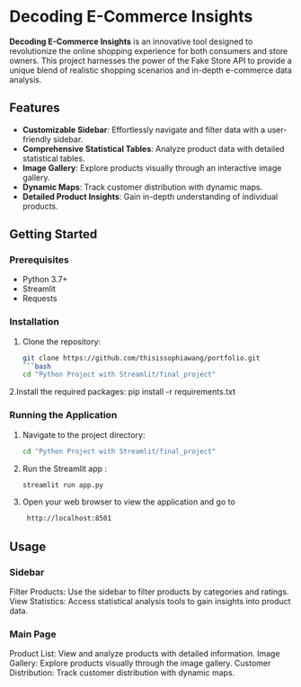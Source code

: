 # Decoding E-Commerce Insights

**Decoding E-Commerce Insights** is an innovative tool designed to revolutionize the online shopping experience for both consumers and store owners. This project harnesses the power of the Fake Store API to provide a unique blend of realistic shopping scenarios and in-depth e-commerce data analysis.

## Features

- **Customizable Sidebar**: Effortlessly navigate and filter data with a user-friendly sidebar.
- **Comprehensive Statistical Tables**: Analyze product data with detailed statistical tables.
- **Image Gallery**: Explore products visually through an interactive image gallery.
- **Dynamic Maps**: Track customer distribution with dynamic maps.
- **Detailed Product Insights**: Gain in-depth understanding of individual products.

## Getting Started

### Prerequisites

- Python 3.7+
- Streamlit
- Requests

### Installation

1. Clone the repository:
   ```bash
   git clone https://github.com/thisissophiawang/portfolio.git
   ```bash
   cd "Python Project with Streamlit/final_project"
2.Install the required packages:
pip install -r requirements.txt

### Running the Application

1. Navigate to the project directory:
   ```bash
   cd "Python Project with Streamlit/final_project"

2. Run the Streamlit app :
   ```bash
   streamlit run app.py 

3. Open your web browser to view the application and go to
   ```bash
    http://localhost:8501

## Usage

### Sidebar
Filter Products: Use the sidebar to filter products by categories and ratings.
View Statistics: Access statistical analysis tools to gain insights into product data.

### Main Page
Product List: View and analyze products with detailed information.
Image Gallery: Explore products visually through the image gallery.
Customer Distribution: Track customer distribution with dynamic maps.


